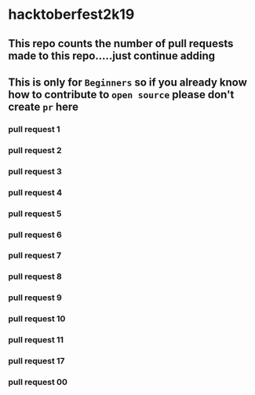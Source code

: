 # hacktoberfest2k19
## This repo counts the number of pull requests made to this repo.....just continue adding
## This is only for `Beginners` so if you already know how to contribute to `open source` please don't create `pr` here
### pull request 1
### pull request 2
### pull request 3
### pull request 4
### pull request 5
### pull request 6
### pull request 7
### pull request 8
### pull request 9
### pull request 10
### pull request 11
### pull request 17
### pull request 00
